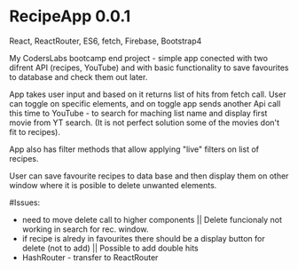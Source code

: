 # RecipeApp 0.0.1

React, ReactRouter, ES6, fetch, Firebase, Bootstrap4

My CodersLabs bootcamp end project - simple app conected with two difrent API (recipes, YouTube) and with basic functionality to save favourites to database and check them out later.

App takes user input and based on it returns list of hits from fetch call. User can toggle on specific elements, and on toggle app sends another Api call this time to YouTube - to search for maching list name and display first movie from YT search. (It is not perfect solution some of the movies don't fit to recipes).

App also has filter methods that allow applying "live" filters on list of recipes. 

User can save favourite recipes to data base and then display them on other window where it is posible to delete unwanted elements.

#Issues:
- need to move delete call to higher components || Delete funcionaly not working in search for rec. window. 
- if recipe is alredy in favourites there should be a display button for delete (not to add) || Possible to add double hits
- HashRouter - transfer to ReactRouter

